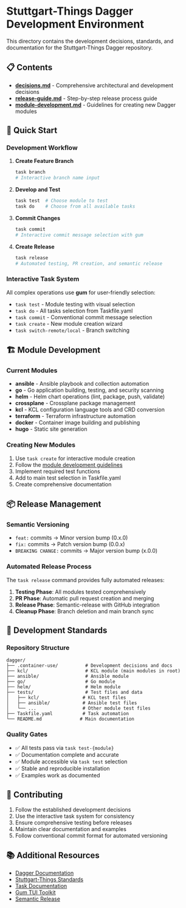 # Stuttgart-Things Dagger Development Environment

This directory contains the development decisions, standards, and documentation for the Stuttgart-Things Dagger repository.

## 📋 Contents

- **[decisions.md](./decisions.md)** - Comprehensive architectural and development decisions
- **[release-guide.md](./release-guide.md)** - Step-by-step release process guide
- **[module-development.md](./module-development.md)** - Guidelines for creating new Dagger modules

## 🚀 Quick Start

### Development Workflow

1. **Create Feature Branch**
   ```bash
   task branch
   # Interactive branch name input
   ```

2. **Develop and Test**
   ```bash
   task test  # Choose module to test
   task do    # Choose from all available tasks
   ```

3. **Commit Changes**
   ```bash
   task commit
   # Interactive commit message selection with gum
   ```

4. **Create Release**
   ```bash
   task release
   # Automated testing, PR creation, and semantic release
   ```

### Interactive Task System

All complex operations use **gum** for user-friendly selection:

- `task test` - Module testing with visual selection
- `task do` - All tasks selection from Taskfile.yaml
- `task commit` - Conventional commit message selection
- `task create` - New module creation wizard
- `task switch-remote/local` - Branch switching

## 🏗️ Module Development

### Current Modules

- **ansible** - Ansible playbook and collection automation
- **go** - Go application building, testing, and security scanning
- **helm** - Helm chart operations (lint, package, push, validate)
- **crossplane** - Crossplane package management
- **kcl** - KCL configuration language tools and CRD conversion
- **terraform** - Terraform infrastructure automation
- **docker** - Container image building and publishing
- **hugo** - Static site generation

### Creating New Modules

1. Use `task create` for interactive module creation
2. Follow the [module development guidelines](./module-development.md)
3. Implement required test functions
4. Add to main test selection in Taskfile.yaml
5. Create comprehensive documentation

## 📦 Release Management

### Semantic Versioning

- `feat:` commits → Minor version bump (0.x.0)
- `fix:` commits → Patch version bump (0.0.x)
- `BREAKING CHANGE:` commits → Major version bump (x.0.0)

### Automated Release Process

The `task release` command provides fully automated releases:

1. **Testing Phase**: All modules tested comprehensively
2. **PR Phase**: Automatic pull request creation and merging
3. **Release Phase**: Semantic-release with GitHub integration
4. **Cleanup Phase**: Branch deletion and main branch sync

## 🔧 Development Standards

### Repository Structure
```
dagger/
├── .container-use/          # Development decisions and docs
├── kcl/                     # KCL module (main modules in root)
├── ansible/                 # Ansible module
├── go/                      # Go module
├── helm/                    # Helm module
├── tests/                   # Test files and data
│   ├── kcl/                # KCL test files
│   ├── ansible/            # Ansible test files
│   └── ...                 # Other module test files
├── Taskfile.yaml           # Task automation
└── README.md              # Main documentation
```

### Quality Gates

- ✅ All tests pass via `task test-{module}`
- ✅ Documentation complete and accurate
- ✅ Module accessible via `task test` selection
- ✅ Stable and reproducible installation
- ✅ Examples work as documented

## 🤝 Contributing

1. Follow the established development decisions
2. Use the interactive task system for consistency
3. Ensure comprehensive testing before releases
4. Maintain clear documentation and examples
5. Follow conventional commit format for automated versioning

## 📚 Additional Resources

- [Dagger Documentation](https://docs.dagger.io/)
- [Stuttgart-Things Standards](https://github.com/stuttgart-things)
- [Task Documentation](https://taskfile.dev/)
- [Gum TUI Toolkit](https://github.com/charmbracelet/gum)
- [Semantic Release](https://semantic-release.gitbook.io/)